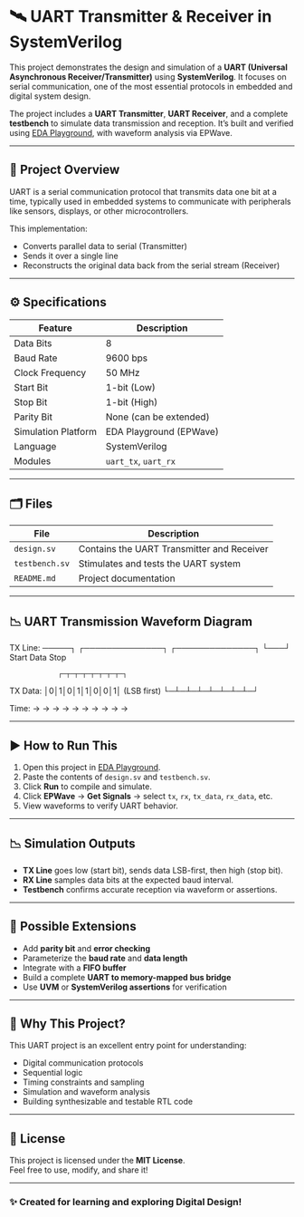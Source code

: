 # 🛰️ UART Transmitter & Receiver in SystemVerilog

This project demonstrates the design and simulation of a **UART (Universal Asynchronous Receiver/Transmitter)** using **SystemVerilog**. It focuses on serial communication, one of the most essential protocols in embedded and digital system design.

The project includes a **UART Transmitter**, **UART Receiver**, and a complete **testbench** to simulate data transmission and reception. It’s built and verified using [EDA Playground](https://www.edaplayground.com), with waveform analysis via EPWave.

---

## 📌 Project Overview

UART is a serial communication protocol that transmits data one bit at a time, typically used in embedded systems to communicate with peripherals like sensors, displays, or other microcontrollers.

This implementation:
- Converts parallel data to serial (Transmitter)
- Sends it over a single line
- Reconstructs the original data back from the serial stream (Receiver)

---

## ⚙️ Specifications

| Feature                | Description                        |
|------------------------|------------------------------------|
| Data Bits              | 8                                  |
| Baud Rate              | 9600 bps                           |
| Clock Frequency        | 50 MHz                             |
| Start Bit              | 1-bit (Low)                        |
| Stop Bit               | 1-bit (High)                       |
| Parity Bit             | None (can be extended)             |
| Simulation Platform    | EDA Playground (EPWave)            |
| Language               | SystemVerilog                      |
| Modules                | `uart_tx`, `uart_rx`               |

---

## 🗂️ Files

| File            | Description                                |
|-----------------|--------------------------------------------|
| `design.sv`     | Contains the UART Transmitter and Receiver |
| `testbench.sv`  | Stimulates and tests the UART system       |
| `README.md`     | Project documentation                      |

---

## 📉 UART Transmission Waveform Diagram


TX Line:   ─────┐   ┌──────────────┐       ┌──────────────┐
               └───┘ Start       Data      Stop

                ┌─┬─┬─┬─┬─┬─┬─┬─┐
TX Data:        │0│1│0│1│1│0│0│1│   (LSB first)
                └─┴─┴─┴─┴─┴─┴─┴─┘

Time:        → → → → → → → → → →

---

## ▶️ How to Run This

1. Open this project in [EDA Playground](https://www.edaplayground.com/).
2. Paste the contents of `design.sv` and `testbench.sv`.
3. Click **Run** to compile and simulate.
4. Click **EPWave** → **Get Signals** → select `tx`, `rx`, `tx_data`, `rx_data`, etc.
5. View waveforms to verify UART behavior.

---

## 📉 Simulation Outputs

- **TX Line** goes low (start bit), sends data LSB-first, then high (stop bit).
- **RX Line** samples data bits at the expected baud interval.
- **Testbench** confirms accurate reception via waveform or assertions.

---

## 🔧 Possible Extensions

- Add **parity bit** and **error checking**
- Parameterize the **baud rate** and **data length**
- Integrate with a **FIFO buffer**
- Build a complete **UART to memory-mapped bus bridge**
- Use **UVM** or **SystemVerilog assertions** for verification

---

## 🧠 Why This Project?

This UART project is an excellent entry point for understanding:
- Digital communication protocols
- Sequential logic
- Timing constraints and sampling
- Simulation and waveform analysis
- Building synthesizable and testable RTL code

---

## 📜 License

This project is licensed under the **MIT License**.  
Feel free to use, modify, and share it!

---

### ✨ Created for learning and exploring Digital Design!
